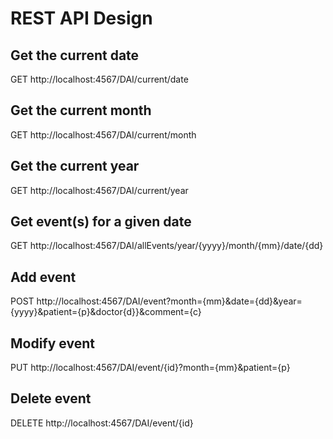 # REST API Design

## Get the current date
GET http://localhost:4567/DAI/current/date
## Get the current month
GET http://localhost:4567/DAI/current/month
## Get the current year
GET http://localhost:4567/DAI/current/year
## Get event(s) for a given date
GET http://localhost:4567/DAI/allEvents/year/{yyyy}/month/{mm}/date/{dd}
## Add event
POST http://localhost:4567/DAI/event?month={mm}&date={dd}&year={yyyy}&patient={p}&doctor{d}}&comment={c}
## Modify event
PUT http://localhost:4567/DAI/event/{id}?month={mm}&patient={p}
## Delete event
DELETE http://localhost:4567/DAI/event/{id}
